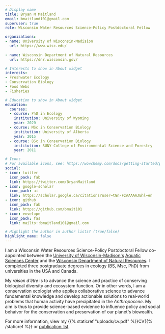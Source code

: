 ```yaml
---
# Display name
title: Bryan M Maitland
email: bmaitland101@gmail.com
superuser: true
role: Wisconsin Water Resources Science-Policy Postdoctoral Fellow

organizations:
- name: University of Wisconsin-Madision
  url: https://www.wisc.edu/
  
- name: Wisconsin Department of Natural Resources
  url: https://dnr.wisconsin.gov/

# Interests to show in About widget
interests:
- Freshwater Ecology
- Conservation Biology
- Food Webs 
- Fisheries

# Education to show in About widget
education:
  courses:
  - course: PhD in Ecology
    institution: University of Wyoming
    year: 2020
  - course: MSc in Conservation Biology
    institution: University of Alberta
    year: 2015
  - course: BSc in Conservation Biology
    institution: SUNY-College of Environmental Science and Forestry
    year: 2011

# Icons
# For available icons, see: https://wowchemy.com/docs/getting-started/page-builder/#icons
social:
- icon: twitter
  icon_pack: fab
  link: https://twitter.com/BryanMaitland
- icon: google-scholar  
  icon_pack: ai
  link: https://scholar.google.ca/citations?user=tGn-FzAAAAAJ&hl=en
- icon: github
  icon_pack: fab
  link: https://github.com/bmait101
- icon: envelope
  icon_pack: fas
  link: mailto::bmaitland101@gmail.com

# Highlight the author in author lists? (true/false)
highlight_name: false
---
```


I am a Wisconsin Water Resources Science-Policy Postdoctoral Fellow co-appointed between the [University of Wisconsin-Madison's](https://www.wisc.edu/) [Aquatic Sciences Center](https://aqua.wisc.edu/) and the [Wisconsin Department of Natural Resources](https://dnr.wisconsin.gov/). I completed three postgraduate degrees in ecology (BS, Msc, PhD) from universities in the USA and Canada. 

My *raison d'être* is to advance the science and practice of conserving biological diversity and ecosystem function. Or in other words, I am a conservation ecologist who applies collaborative science to advance fundamental knowledge and develop actionable solutions to real-world problems that human activity have precipitated in the *Anthropocene*. My aim is thus to provide science-based evidence to influence policy and social behaivor for the conservation and preservation of our planet's biowealth. 

For more information, view my {{% staticref "uploads/cv.pdf" %}}CV{{% /staticref %}} or [publication list](https://scholar.google.ca/citations?user=tGn-FzAAAAAJ&hl=en).

